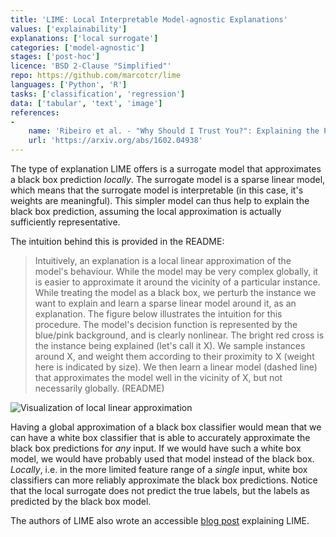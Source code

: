```yaml
---
title: 'LIME: Local Interpretable Model-agnostic Explanations'
values: ['explainability']
explanations: ['local surrogate']
categories: ['model-agnostic']
stages: ['post-hoc']
licence: 'BSD 2-Clause "Simplified"'
repo: https://github.com/marcotcr/lime
languages: ['Python', 'R']
tasks: ['classification', 'regression']
data: ['tabular', 'text', 'image']
references: 
- 
    name: 'Ribeiro et al. - "Why Should I Trust You?": Explaining the Predictions of Any Classifier'
    url: 'https://arxiv.org/abs/1602.04938'
---
```


The type of explanation LIME offers is a surrogate model that approximates a black box prediction *locally*.
The surrogate model is a sparse linear model, which means that the surrogate model is interpretable (in this case, it's weights are meaningful).
This simpler model can thus help to explain the black box prediction, assuming the local approximation is actually sufficiently representative.

The intuition behind this is provided in the README:

> Intuitively, an explanation is a local linear approximation of the model's behaviour. While the model may be very complex globally, it is easier to approximate it around the vicinity of a particular instance. While treating the model as a black box, we perturb the instance we want to explain and learn a sparse linear model around it, as an explanation. The figure below illustrates the intuition for this procedure. The model's decision function is represented by the blue/pink background, and is clearly nonlinear. The bright red cross is the instance being explained (let's call it X). We sample instances around X, and weight them according to their proximity to X (weight here is indicated by size). We then learn a linear model (dashed line) that approximates the model well in the vicinity of X, but not necessarily globally. (README)

![Visualization of local linear approximation](https://raw.githubusercontent.com/marcotcr/lime/master/doc/images/lime.png)

Having a global approximation of a black box classifier would mean that we can have a white box classifier that is able to accurately approximate the black box predictions for *any* input.
If we would have such a white box model, we would have probably used that model instead of the black box.
*Locally*, i.e. in the more limited feature range of a *single* input, white box classifiers can more reliably approximate the black box predictions.
Notice that the local surrogate does not predict the true labels, but the labels as predicted by the black box model.

The authors of LIME also wrote an accessible [blog post](https://www.oreilly.com/content/introduction-to-local-interpretable-model-agnostic-explanations-lime/) explaining LIME.
